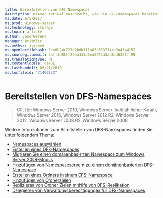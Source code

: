```yaml
---
title: Bereitstellen von DFS-Namespaces
description: Dieser Artikel beschreibt, wie Sie DFS-Namespaces bereitstellen.
ms.date: 6/5/2017
ms.prod: windows-server
ms.technology: storage
ms.topic: article
author: JasonGerend
manager: brianlic
ms.author: jgerend
ms.openlocfilehash: 5ce0b24c723d2bdb311a83af63714ca0a4344252
ms.sourcegitcommit: 6aff3d88ff22ea141a6ea6572a5ad8dd6321f199
ms.translationtype: MT
ms.contentlocale: de-DE
ms.lasthandoff: 09/27/2019
ms.locfileid: "71402232"
---
```

# <a name="deploying-dfs-namespaces"></a>Bereitstellen von DFS-Namespaces

> Gilt für: Windows Server 2019, Windows Server (halbjährlicher Kanal), Windows Server 2016, Windows Server 2012 R2, Windows Server 2012, Windows Server 2008 R2, Windows Server 2008

Weitere Informationen zum Bereitstellen von DFS-Namespaces finden Sie unter folgendem Thema:

-   [Namespaces auswählen](choose-a-namespace-type.md)
-   [Erstellen eines DFS-Namespaces](create-a-dfs-namespace.md)
-   [Migrieren Sie einen domänenbasierten Namespace zum Windows Server 2008-Modus](migrate-a-domain-based-namespace-to-windows-server-2008-mode.md)
-   [Hinzufügen von Namespaceservern zu einem domänenbasierten DFS-Namespace](add-namespace-servers-to-a-domain-based-dfs-namespace.md)
-   [Erstellen eines Ordners in einem DFS-Namespace](create-a-folder-in-a-dfs-namespace.md)
-   [Hinzufügen von Ordnerzielen](add-folder-targets.md)
-   [Replizieren von Ordner Zielen mithilfe von DFS-Replikation](replicate-folder-targets-using-dfs-replication.md)
-   [Delegieren von Verwaltungsberechtigungen für DFS-Namespaces](delegate-management-permissions-for-dfs-namespaces.md)
